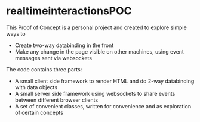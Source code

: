 # realtimeinteractionsPOC
This Proof of Concept is a personal project and created to explore simple ways to
* Create two-way databinding in the front
* Make any change in the page visible on other machines, using event messages sent via websockets


The code contains three parts:
* A small client side framework to render HTML and do 2-way databinding with data objects
* A small server side framework using websockets to share events between different browser clients
* A set of convenient classes, written for convenience and as exploration of certain concepts 

